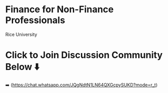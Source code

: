 # Finance for Non-Finance Professionals
Rice University

# Click to Join Discussion Community Below ⬇️

➡️ (https://chat.whatsapp.com/JQgNdtN1LN64QXGcpySUKD?mode=r_t)
